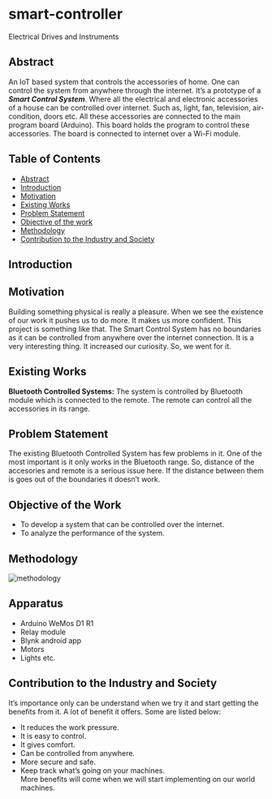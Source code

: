 # smart-controller
Electrical Drives and Instruments 
## Abstract  
An IoT based system that controls the accessories of home. One can control the system from anywhere through the internet. It’s a prototype of a ***Smart Control System***. Where all the electrical and electronic accessories of a house can be controlled over internet. Such as, light, fan, television, air-condition, doors etc. All these accessories are connected to the main program board (Arduino). This board holds the program to control these accessories. The board is connected to internet over a Wi-Fi module.  
## Table of Contents  
- [Abstract](#abstract)  
- [Introduction](#introduction)
- [Motivation](#motivation)
- [Existing Works](#existing-works)
- [Problem Statement](#problem-statement)
- [Objective of the work](#objective-of-the-work)
- [Methodology](#methodology)
- [Contribution to the Industry and Society](#contribution-to-the-industry-and-society)
## Introduction  
## Motivation  
Building something physical is really a pleasure. When we see the existence of our work it pushes us to do more. It makes us more confident. This project is something like that. The Smart Control System has no boundaries as it can be controlled from anywhere over the internet connection. It is a very interesting thing. It increased our curiosity. So, we went for it.  
## Existing Works  
**Bluetooth Controlled Systems:** The system is controlled by Bluetooth module which is connected to the remote. The remote can control all the accessories 
in its range.
## Problem Statement
The existing Bluetooth Controlled System has few problems in it. One of the most important is it only works in the Bluetooth range. So, distance of the accesories and remote is a serious issue here. If the distance between them is goes out of the boundaries it doesn’t work.  
## Objective of the Work  
- To develop a system that can be controlled over the internet.  
- To analyze the performance of the system.  
## Methodology
![methodology](/mehtodology/methodology.png)
## Apparatus
- Arduino WeMos D1 R1  
- Relay module  
- Blynk android app  
- Motors  
- Lights etc.  
## Contribution to the Industry and Society
It’s importance only can be understand when we try it and start getting the benefits from it. A lot of benefit it offers. Some are listed below:  
- It reduces the work pressure.
- It is easy to control.
- It gives comfort.
- Can be controlled from anywhere.
- More secure and safe.
- Keep track what’s going on your machines.  
More benefits will come when we will start implementing on our world machines.  

